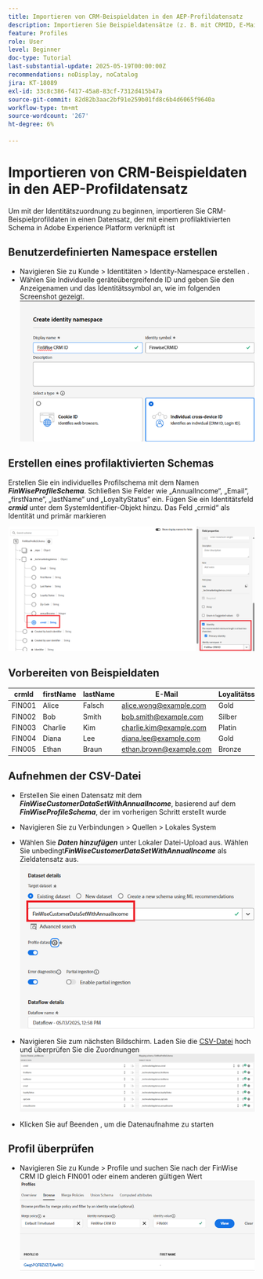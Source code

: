 ```yaml
---
title: Importieren von CRM-Beispieldaten in den AEP-Profildatensatz
description: Importieren Sie Beispieldatensätze (z. B. mit CRMID, E-Mail, Einkommen, Postleitzahl), um zu überprüfen, ob AEP diese Profile anhand freigegebener Kennungen wie ECID korrekt mit anonymen Web-Besuchern verknüpfen kann.
feature: Profiles
role: User
level: Beginner
doc-type: Tutorial
last-substantial-update: 2025-05-19T00:00:00Z
recommendations: noDisplay, noCatalog
jira: KT-18089
exl-id: 33c8c386-f417-45a8-83cf-7312d415b47a
source-git-commit: 82d82b3aac2bf91e259b01fd8c6b4d6065f9640a
workflow-type: tm+mt
source-wordcount: '267'
ht-degree: 6%

---
```


# Importieren von CRM-Beispieldaten in den AEP-Profildatensatz

Um mit der Identitätszuordnung zu beginnen, importieren Sie CRM-Beispielprofildaten in einen Datensatz, der mit einem profilaktivierten Schema in Adobe Experience Platform verknüpft ist

## Benutzerdefinierten Namespace erstellen

* Navigieren Sie zu Kunde > Identitäten > Identity-Namespace erstellen .
* Wählen Sie Individuelle geräteübergreifende ID und geben Sie den Anzeigenamen und das Identitätssymbol an, wie im folgenden Screenshot gezeigt.
  ![custom-namespace](assets/custom-namespace.png)

## Erstellen eines profilaktivierten Schemas

Erstellen Sie ein individuelles Profilschema mit dem Namen **_FinWiseProfileSchema_**. Schließen Sie Felder wie „AnnualIncome“, „Email“, „firstName“, „lastName“ und „LoyaltyStatus“ ein.
Fügen Sie ein Identitätsfeld **_crmid_** unter dem SystemIdentifier-Objekt hinzu. Das Feld „crmid“ als Identität und primär markieren


![profile-schema](assets/finwise-profile-schema.png)

## Vorbereiten von Beispieldaten

| crmId | firstName | lastName | E-Mail | Loyalitätsstatus | Postleitzahl | Jahreseinkommen |
|--------|-----------|----------|-------------------------|---------------|---------|--------------|
| FIN001 | Alice | Falsch | alice.wong@example.com | Gold | 92128 | 120000 |
| FIN002 | Bob | Smith | bob.smith@example.com | Silber | 92126 | 85000 |
| FIN003 | Charlie | Kim | charlie.kim@example.com | Platin | 60614 | 175000 |
| FIN004 | Diana | Lee | diana.lee@example.com | Gold | 30303 | 98000 |
| FIN005 | Ethan | Braun | ethan.brown@example.com | Bronze | 75201 | 60000 |

## Aufnehmen der CSV-Datei

* Erstellen Sie einen Datensatz mit dem **_FinWiseCustomerDataSetWithAnnualIncome_**, basierend auf dem **_FinWiseProfileSchema_**, der im vorherigen Schritt erstellt wurde

* Navigieren Sie zu Verbindungen > Quellen > Lokales System
* Wählen Sie **_Daten hinzufügen_** unter Lokaler Datei-Upload aus. Wählen Sie unbedingt _&#x200B;**FinWiseCustomerDataSetWithAnnualIncome**&#x200B;_ als Zieldatensatz aus.
  ![ingest-csv](assets/ingest-csv-into-dataset.png)
* Navigieren Sie zum nächsten Bildschirm. Laden Sie die [CSV-Datei](assets/finwise_profiles.csv) hoch und überprüfen Sie die Zuordnungen
  ![Zuordnungen](assets/mappings.png)

* Klicken Sie auf Beenden , um die Datenaufnahme zu starten

## Profil überprüfen

* Navigieren Sie zu Kunde > Profile und suchen Sie nach der FinWise CRM ID gleich FIN001 oder einem anderen gültigen Wert
  ![verify-profile](assets/verify-profiles.png)
